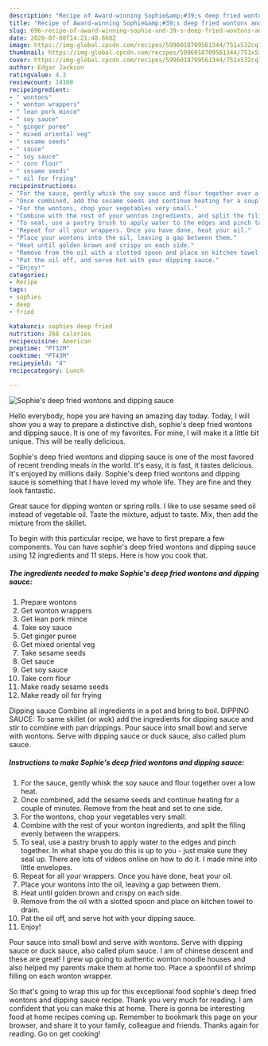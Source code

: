 ```yaml
---
description: "Recipe of Award-winning Sophie&amp;#39;s deep fried wontons and dipping sauce"
title: "Recipe of Award-winning Sophie&amp;#39;s deep fried wontons and dipping sauce"
slug: 696-recipe-of-award-winning-sophie-and-39-s-deep-fried-wontons-and-dipping-sauce
date: 2020-07-08T14:21:48.668Z
image: https://img-global.cpcdn.com/recipes/5996018709561344/751x532cq70/sophies-deep-fried-wontons-and-dipping-sauce-recipe-main-photo.jpg
thumbnail: https://img-global.cpcdn.com/recipes/5996018709561344/751x532cq70/sophies-deep-fried-wontons-and-dipping-sauce-recipe-main-photo.jpg
cover: https://img-global.cpcdn.com/recipes/5996018709561344/751x532cq70/sophies-deep-fried-wontons-and-dipping-sauce-recipe-main-photo.jpg
author: Edgar Jackson
ratingvalue: 4.3
reviewcount: 14108
recipeingredient:
- " wontons"
- " wonton wrappers"
- " lean pork mince"
- " soy sauce"
- " ginger puree"
- " mixed oriental veg"
- " sesame seeds"
- " sauce"
- " soy sauce"
- " corn flour"
- " sesame seeds"
- " oil for frying"
recipeinstructions:
- "For the sauce, gently whisk the soy sauce and flour together over a low heat."
- "Once combined, add the sesame seeds and continue heating for a couple of minutes. Remove from the heat and set to one side."
- "For the wontons, chop your vegetables very small."
- "Combine with the rest of your wonton ingredients, and split the filing evenly between the wrappers."
- "To seal, use a pastry brush to apply water to the edges and pinch together. In what shape you do this is up to you - just make sure they seal up. There are lots of videos online on how to do it. I made mine into little envelopes."
- "Repeat for all your wrappers. Once you have done, heat your oil."
- "Place your wontons into the oil, leaving a gap between them."
- "Heat until golden brown and crispy on each side."
- "Remove from the oil with a slotted spoon and place on kitchen towel to drain."
- "Pat the oil off, and serve hot with your dipping sauce."
- "Enjoy!"
categories:
- Recipe
tags:
- sophies
- deep
- fried

katakunci: sophies deep fried 
nutrition: 268 calories
recipecuisine: American
preptime: "PT32M"
cooktime: "PT43M"
recipeyield: "4"
recipecategory: Lunch

---
```



![Sophie&#39;s deep fried wontons and dipping sauce](https://img-global.cpcdn.com/recipes/5996018709561344/751x532cq70/sophies-deep-fried-wontons-and-dipping-sauce-recipe-main-photo.jpg)

Hello everybody, hope you are having an amazing day today. Today, I will show you a way to prepare a distinctive dish, sophie&#39;s deep fried wontons and dipping sauce. It is one of my favorites. For mine, I will make it a little bit unique. This will be really delicious.

Sophie&#39;s deep fried wontons and dipping sauce is one of the most favored of recent trending meals in the world. It's easy, it is fast, it tastes delicious. It's enjoyed by millions daily. Sophie&#39;s deep fried wontons and dipping sauce is something that I have loved my whole life. They are fine and they look fantastic.

Great sauce for dipping wonton or spring rolls. I like to use sesame seed oil instead of vegetable oil. Taste the mixture, adjust to taste. Mix, then add the mixture from the skillet.


To begin with this particular recipe, we have to first prepare a few components. You can have sophie&#39;s deep fried wontons and dipping sauce using 12 ingredients and 11 steps. Here is how you cook that.

<!--inarticleads1-->

##### The ingredients needed to make Sophie&#39;s deep fried wontons and dipping sauce:

1. Prepare  wontons
1. Get  wonton wrappers
1. Get  lean pork mince
1. Take  soy sauce
1. Get  ginger puree
1. Get  mixed oriental veg
1. Take  sesame seeds
1. Get  sauce
1. Get  soy sauce
1. Take  corn flour
1. Make ready  sesame seeds
1. Make ready  oil for frying


Dipping sauce Combine all ingredients in a pot and bring to boil. DIPPING SAUCE: To same skillet (or wok) add the ingredients for dipping sauce and stir to combine with pan drippings. Pour sauce into small bowl and serve with wontons. Serve with dipping sauce or duck sauce, also called plum sauce. 

<!--inarticleads2-->

##### Instructions to make Sophie&#39;s deep fried wontons and dipping sauce:

1. For the sauce, gently whisk the soy sauce and flour together over a low heat.
1. Once combined, add the sesame seeds and continue heating for a couple of minutes. Remove from the heat and set to one side.
1. For the wontons, chop your vegetables very small.
1. Combine with the rest of your wonton ingredients, and split the filing evenly between the wrappers.
1. To seal, use a pastry brush to apply water to the edges and pinch together. In what shape you do this is up to you - just make sure they seal up. There are lots of videos online on how to do it. I made mine into little envelopes.
1. Repeat for all your wrappers. Once you have done, heat your oil.
1. Place your wontons into the oil, leaving a gap between them.
1. Heat until golden brown and crispy on each side.
1. Remove from the oil with a slotted spoon and place on kitchen towel to drain.
1. Pat the oil off, and serve hot with your dipping sauce.
1. Enjoy!


Pour sauce into small bowl and serve with wontons. Serve with dipping sauce or duck sauce, also called plum sauce. I am of chinese descent and these are great! I grew up going to authentic wonton noodle houses and also helped my parents make them at home too. Place a spoonfiil of shrimp filling on each wonton wrapper. 

So that's going to wrap this up for this exceptional food sophie&#39;s deep fried wontons and dipping sauce recipe. Thank you very much for reading. I am confident that you can make this at home. There is gonna be interesting food at home recipes coming up. Remember to bookmark this page on your browser, and share it to your family, colleague and friends. Thanks again for reading. Go on get cooking!
